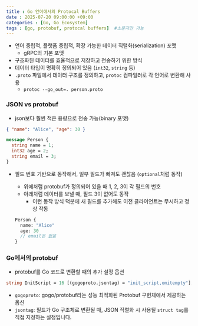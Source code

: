 ```yaml
---
title : Go 언어에서의 Protocal Buffers
date : 2025-07-20 09:00:00 +09:00
categories : [Go, Go Ecosystem]
tags : [go, protobuf, protocal buffers]  #소문자만 가능
---
```


- 언어 중립적, 플랫폼 중립적, 확장 가능한 데이터 직렬화(serialization) 포맷
    - gRPC의 기본 포맷
- 구조화된 데이터를 효율적으로 저장하고 전송하기 위한 방식
- 데이터 타입이 명확히 정의되어 있음 (`int32`, `string` 등)
- `.proto` 파일에서 데이터 구조를 정의하고, `protoc` 컴파일러로 각 언어로 변환해 사용
    - `protoc --go_out=. person.proto`

### JSON vs protobuf

- json보다 훨씬 적은 용량으로 전송 가능(binary 포맷)

```json
{ "name": "Alice", "age": 30 }
```

```protobuf
message Person {
  string name = 1;
  int32 age = 2;
  string email = 3;
}
```

- 필드 번호 기반으로 동작해서, 일부 필드가 빠져도 괜찮음 (`optional`처럼 동작)
    - 위에처럼 protobuf가 정의되어 있을 때 1, 2, 3이 각 필드의 번호
    - 아래처럼 데이터를 보낼 때, 필드 3이 없어도 동작
        - 이런 동작 방식 덕분에 새 필드를 추가해도 이전 클라이언트는 무시하고 정상 작동
    
    ```protobuf
    Person {
      name: "Alice"
      age: 30
      // email은 없음
    }
    ```
    

### Go에서의 protobuf

- protobuf를 Go 코드로 변환할 때의 추가 설정 옵션

```protobuf
string InitScript = 16 [(gogoproto.jsontag) = "init_script,omitempty"];
```

- `gogoproto`: gogo/protobuf라는 성능 최적화된 Protobuf 구현체에서 제공하는 옵션
- `jsontag`: 필드가 Go 구조체로 변환될 때, JSON 직렬화 시 사용될 `struct tag`를 직접 지정하는 설정입니다.